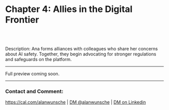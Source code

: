 # Chapter 4: Allies in the Digital Frontier

<br /><br />
>
> 

Description: Ana forms alliances with colleagues who share her concerns about AI safety. Together, they begin advocating for stronger regulations and safeguards on the platform.

---

Full preview coming soon.

---

### Contact and Comment:

<a href="https://cal.com/alanwunsche">https://cal.com/alanwunsche</a> | <a href="https://x.com/alanwunsche">DM @alanwunsche</a> | <a href="https://linkedin.com/in/alanwunsche">DM on Linkedin</a>
<br /><br />